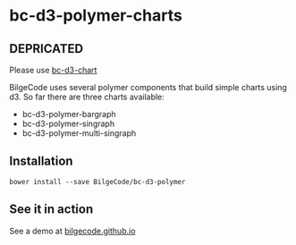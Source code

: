# bc-d3-polymer-charts

## DEPRICATED

Please use [bc-d3-chart](https://github.com/BilgeCode/bc-d3-chart)


BilgeCode uses several polymer components that build simple charts using d3. So far there are three charts available:

  - bc-d3-polymer-bargraph
  - bc-d3-polymer-singraph
  - bc-d3-polymer-multi-singraph

## Installation

    bower install --save BilgeCode/bc-d3-polymer

## See it in action

See a demo at [bilgecode.github.io](http://bilgecode.github.io)

